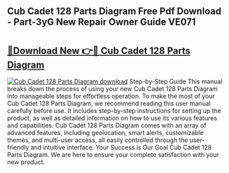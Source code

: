 ## Cub Cadet 128 Parts Diagram Free Pdf Download - Part-3yG New Repair Owner Guide VE071

# <h2><a href="http://dfov306.blite.top/?on=Cub+Cadet+128+Parts+Diagram">🔗Download New 👉🔴 Cub Cadet 128 Parts Diagram</a></h2>

[![Cub Cadet 128 Parts Diagram download](https://i.imgur.com/lujVjoI.png)](http://dfov306.blite.top/?on=Cub+Cadet+128+Parts+Diagram)
Step-by-Step Guide This manual breaks down the process of using your new Cub Cadet 128 Parts Diagram into manageable steps for effortless operation. To make the most of your Cub Cadet 128 Parts Diagram, we recommend reading this user manual carefully before use. It includes step-by-step instructions for setting up the product, as well as detailed information on how to use its various features and capabilities. Cub Cadet 128 Parts Diagram comes with an array of advanced features, including geolocation, smart alerts, customizable themes, and multi-user access, all easily controlled through the user-friendly and intuitive interface. Your Success is Our Goal Cub Cadet 128 Parts Diagram. We are here to ensure your complete satisfaction with your new product.
